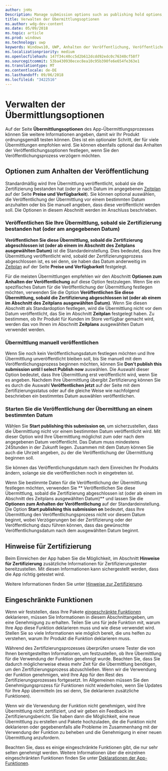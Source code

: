```yaml
---
author: jnHs
Description: Manage submission options such as publishing hold options, notes for certification, and more.
title: Verwalten der Übermittlungsoptionen
ms.author: wdg-dev-content
ms.date: 05/09/2018
ms.topic: article
ms.prod: windows
ms.technology: uwp
keywords: Windows10, UWP, Anhalten der Veröffentlichung, Veröffentlichungsdatum, Genehmigungsprozess für eingeschränkte Funktionen
ms.localizationpriority: medium
ms.openlocfilehash: 147f34c40cc5d2b612dcdd92edc0c76340cf58f7
ms.sourcegitcommit: 53ba430930ecec8ea10c95b390fe6e654fe363e1
ms.translationtype: MT
ms.contentlocale: de-DE
ms.lasthandoff: 09/06/2018
ms.locfileid: "3422516"
---
```

# <a name="manage-submission-options"></a>Verwalten der Übermittlungsoptionen

Auf der Seite **Übermittlungsoptionen** des App-Übermittlungsprozesses können Sie weitere Informationen angeben, damit wir Ihr Produkt ordnungsgemäß testen können. Dies ist ein optionaler Schritt, der für viele Übermittlungen empfohlen wird. Sie können ebenfalls optional das Anhalten der Veröffentlichungsoptionen festlegen, wenn Sie den Veröffentlichungsprozess verzögern möchten.


## <a name="publishing-hold-options"></a>Optionen zum Anhalten der Veröffentlichung

Standardmäßig wird Ihre Übermittlung veröffentlicht, sobald sie die Zertifizierung bestanden hat (oder je nach Datum im angegebenen [Zeitplan](configure-precise-release-scheduling.md) auf der Seite **Preise und Verfügbarkeit**). Sie können optional auswählen, die Veröffentlichung der Übermittlung vor einem bestimmten Datum anzuhalten oder bis Sie manuell angeben, dass diese veröffentlicht werden soll. Die Optionen in diesem Abschnitt werden im Anschluss beschrieben. 


### <a name="publish-your-submission-as-soon-as-it-passes-certification-or-per-dates-you-specify"></a>Veröffentlichen Sie Ihre Übermittlung, sobald sie Zertifizierung bestanden hat (oder am angegebenen Datum)

**Veröffentlichen Sie diese Übermittlung, sobald die Zertifizierung abgeschlossen ist (oder ab einem im Abschnitt des Zeitplans ausgewählten Datum)** ist die Standardeinstellung. Dies bedeutet, dass Ihre Übermittlung veröffentlicht wird, sobald der Zertifizierungsprozess abgeschlossen ist, es sei denn, sie haben das Datum anderweitig im [Zeitplan](configure-precise-release-scheduling.md) auf der Seite **Preise und Verfügbarkeit** festgelegt.   

Für die meisten Übermittlungen empfehlen wir den Abschnitt **Optionen zum Anhalten der Veröffentlichung** auf diese Option festzulegen. Wenn Sie ein spezifisches Datum für die Veröffentlichung der Übermittlung festlegen möchten, verwenden Sie die Option **Veröffentlichen Sie diese Übermittlung, sobald die Zertifizierung abgeschlossen ist (oder ab einem im Abschnitt des Zeitplans ausgewählten Datum)**. Wenn Sie diesen Abschnitt als Standardoption festlegen, wird die Übermittlung nicht vor dem Datum veröffentlicht, das Sie im Abschnitt **Zeitplan** festgelegt haben. Zu bestimmen, ob Ihr Produkt für Kunden im Store verfügbar gemacht wird, werden das von Ihnen im Abschnitt **Zeitplans** ausgewählten Datum verwendet werden.


### <a name="publish-your-submission-manually"></a>Übermittlung manuell veröffentlichen

Wenn Sie noch kein Veröffentlichungsdatum festlegen möchten und Ihre Übermittlung unveröffentlicht bleiben soll, bis Sie manuell mit dem Veröffentlichungsprozess beginnen möchten, können Sie **Don't publish this submission until I select Publish now** auswählen. Die Auswahl dieser Option bedeutet, dass Ihre Übermittlung erst veröffentlicht wird, wenn Sie es angeben. Nachdem Ihre Übermittlung übergibt Zertifizierung können Sie es durch die Auswahl **Veröffentlichen jetzt** auf der Seite mit dem Zertifizierungsstatus oder auf die gleiche Weise wie nachfolgend beschrieben ein bestimmtes Datum auswählen veröffentlichen.


### <a name="start-publishing-your-submission-on-a-certain-date"></a>Starten Sie die Veröffentlichung der Übermittlung an einem bestimmten Datum

Wählen Sie **Start publishing this submission on**, um sicherzustellen, dass die Übermittlung nicht vor einem bestimmten Datum veröffentlicht wird. Mit dieser Option wird Ihre Übermittlung möglichst zum oder nach dem angegebenen Datum veröffentlicht. Das Datum muss mindestens 24Stunden in der Zukunft liegen. Zusammen mit dem Datum können Sie auch die Uhrzeit angeben, zu der die Veröffentlichung der Übermittlung beginnen soll. 

Sie können das Veröffentlichungsdatum nach dem Einreichen Ihr Produkts ändern, solange sie die veröffentlichen noch in eingetreten ist. 
 
Wenn Sie bestimmte Daten für die Veröffentlichung der Übermittlung festlegen möchten, verwenden Sie ** Veröffentlichen Sie diese Übermittlung, sobald die Zertifizierung abgeschlossen ist (oder ab einem im Abschnitt des Zeitplans ausgewählten Datum)** und lassen Sie die **Optionen zum Anhalten der Veröffentlichung** auf der Standardeinstellung. Die Option **Start publishing this submission on** bedeutet, dass Ihre Übermittlung den Veröffentlichungsprozess nicht vor diesem Datum beginnt, wobei Verzögerungen bei der Zertifizierung oder der Veröffentlichung dazu führen können, dass das gewünschte Veröffentlichungsdatum nach dem ausgewählten Datum beginnt. 


## <a name="notes-for-certification"></a>Hinweise für Zertifizierung

Beim Einreichen der App haben Sie die Möglichkeit, im Abschnitt **Hinweise für Zertifizierung** zusätzliche Informationen für Zertifizierungstester bereitzustellen. Mit diesen Informationen kann sichergestellt werden, dass die App richtig getestet wird. 

Weitere Informationen finden Sie unter [Hinweise zur Zertifizierung](notes-for-certification.md).


## <a name="restricted-capabilities"></a>Eingeschränkte Funktionen

Wenn wir feststellen, dass Ihre Pakete [eingeschränkte Funktionen](../packaging/app-capability-declarations.md#restricted-capabilities) deklarieren, müssen Sie Informationen in diesem Abschnittangeben, um eine Genehmigung zu erhalten. Teilen Sie uns für jede Funktion mit, warum Ihre App diese Funktion deklarieren muss und wie diese verwendet wird. Stellen Sie so viele Informationen wie möglich bereit, die uns helfen zu verstehen, warum Ihr Produkt die Funktion deklarieren muss. 

Während des Zertifizierungsprozesses überprüfen unsere Tester die von Ihnen bereitgestellten Informationen, um festzustellen, ob Ihre Übermittlung für die Verwendung der Funktion genehmigt wurde. Beachten Sie, dass Sie dadurch möglicherweise etwas mehr Zeit für die Übermittlung benötigen, um den Zertifizierungsprozess abzuschließen. Wenn wir die Verwendung der Funktion genehmigen, wird Ihre App für den Rest des Zertifizierungsprozesses fortgesetzt. Im Allgemeinen müssen Sie den Genehmigungsprozess für Funktionen nicht wiederholen, wenn Sie Updates für Ihre App übermitteln (es sei denn, Sie deklarieren zusätzliche Funktionen). 

Wenn wir die Verwendung der Funktion nicht genehmigen, wird Ihre Übermittlung nicht zertifiziert, und wir geben ein Feedback im Zertifizierungsbericht. Sie haben dann die Möglichkeit, eine neue Übermittlung zu erstellen und Pakete hochzuladen, die die Funktion nicht deklarieren oder gegebenenfalls alle Probleme im Zusammenhang mit der Verwendung der Funktion zu beheben und die Genehmigung in einer neuen Übermittlung anzufordern.

Beachten Sie, dass es einige eingeschränkte Funktionen gibt, die nur sehr selten genehmigt werden. Weitere Informationen über die einzelnen eingeschränkten Funktionen finden Sie unter [Deklarationen der App-Funktionen](../packaging/app-capability-declarations.md#restricted-capabilities).

